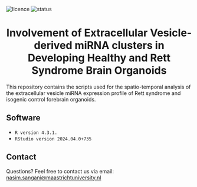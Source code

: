 ![licence](https://badgen.net/badge/Licence/MIT/purple)
![status](https://badgen.net/badge/Status/Complete/green)

<h1 align="center">
Involvement of Extracellular Vesicle-derived miRNA clusters in Developing Healthy and Rett Syndrome Brain Organoids
</h1>
This repository contains the scripts used for the spatio-temporal analysis of the extracellular vesicle miRNA expression profile of Rett syndrome and isogenic control forebrain organoids.


## Software
* `R version 4.3.1.`
* `RStudio version 2024.04.0+735`
## Contact
Questions? Feel free to contact us via email: nasim.sangani@maastrichtuniversity.nl

